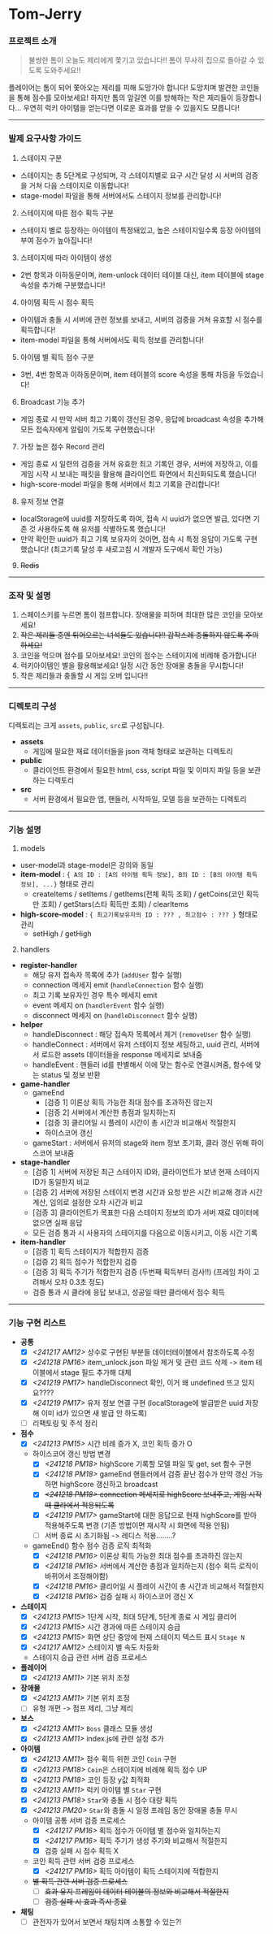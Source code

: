 # Tom-Jerry

### 프로젝트 소개

> 불쌍한 톰이 오늘도 제리에게 쫓기고 있습니다!!
> 톰이 무사히 집으로 돌아갈 수 있도록 도와주세요!!

플레이어는 톰이 되어 쫓아오는 제리를 피해 도망가야 합니다!
도망치며 발견한 코인들을 통해 점수를 모아보세요!
하지만 톰의 앞길엔 이를 방해하는 작은 제리들이 등장합니다...
우연히 럭키 아이템을 얻는다면 이로운 효과를 얻을 수 있을지도 모릅니다!

- - -

### 발제 요구사항 가이드
1. 스테이지 구분
  - 스테이지는 총 5단계로 구성되며, 각 스테이지별로 요구 시간 달성 시 서버의 검증을 거쳐 다음 스테이지로 이동합니다!
  - stage-model 파일을 통해 서버에서도 스테이지 정보를 관리합니다!
2. 스테이지에 따른 점수 획득 구분
  - 스테이지 별로 등장하는 아이템이 특정돼있고, 높은 스테이지일수록 등장 아이템의 부여 점수가 높아집니다!
3. 스테이지에 따라 아이템이 생성
  - 2번 항목과 이하동문이며, item-unlock 데이터 테이블 대신, item 테이블에 stage 속성을 추가해 구분했습니다!
4. 아이템 획득 시 점수 획득
  - 아이템과 충돌 시 서버에 관련 정보를 보내고, 서버의 검증을 거쳐 유효할 시 점수를 획득합니다!
  - item-model 파일을 통해 서버에서도 획득 정보를 관리합니다!
5. 아이템 별 획득 점수 구분
  - 3번, 4번 항목과 이하동문이며, item 테이블의 score 속성을 통해 차등을 두었습니다!
6. Broadcast 기능 추가
  - 게임 종료 시 만약 서버 최고 기록이 갱신된 경우, 응답에 broadcast 속성을 추가해 모든 접속자에게 알림이 가도록 구현했습니다!
7. 가장 높은 점수 Record 관리
  - 게임 종료 시 일련의 검증을 거쳐 유효한 최고 기록인 경우, 서버에 저장하고, 이를 게임 시작 시 보내는 패킷을 활용해 클라이언트 화면에서 최신화되도록 했습니다!
  - high-score-model 파일을 통해 서버에서 최고 기록을 관리합니다!
8. 유저 정보 연결
  - localStorage에 uuid를 저장하도록 하여, 접속 시 uuid가 없으면 발급, 있다면 기존 것 사용하도록 해 유저를 식별하도록 했습니다!
  - 만약 확인한 uuid가 최고 기록 보유자의 것이면, 접속 시 특정 응답이 가도록 구현 했습니다! (최고기록 달성 후 새로고침 시 개발자 도구에서 확인 가능)
9. ~~Redis~~

---

### 조작 및 설명

1. 스페이스키를 누르면 톰이 점프합니다. 장애물을 피하며 최대한 많은 코인을 모아보세요!
2. ~~작은 제리들 중엔 튀어오르는 녀석들도 있습니다!! 갑작스레 충돌하지 않도록 주의하세요!~~
3. 코인을 먹으며 점수를 모아보세요! 코인의 점수는 스테이지에 비례해 증가합니다!
4. 럭키아이템인 별을 활용해보세요! 일정 시간 동안 장애물 충돌을 무시합니다!
5. 작은 제리들과 충돌할 시 게임 오버 입니다!!

---

### 디렉토리 구성

디렉토리는 크게 `assets`, `public`, `src`로 구성됩니다.

- **assets**
  - 게임에 필요한 재료 데이터들을 json 객체 형태로 보관하는 디렉토리
- **public**
  - 클라이언트 환경에서 필요한 html, css, script 파일 및 이미지 파일 등을 보관하는 디렉토리
- **src**
  - 서버 환경에서 필요한 앱, 핸들러, 시작파일, 모델 등을 보관하는 디렉토리

---

### 기능 설명

1. models

- user-model과 stage-model은 강의와 동일
- **item-model** : `{ A의 ID : [A의 아이템 획득 정보], B의 ID : [B의 아이템 획득 정보], ...}` 형태로 관리
  - createItems / setItems / getItems(전체 획득 조회) / getCoins(코인 획득만 조회) / getStars(스타 획득만 조회) / clearItems
- **high-score-model** : `{ 최고기록보유자의 ID : ??? , 최고점수 : ??? }` 형태로 관리
  - setHigh / getHigh

2. handlers

- **register-handler**
  - 해당 유저 접속자 목록에 추가 (`addUser` 함수 실행)
  - connection 메세지 emit (`handleConnection` 함수 실행)
  - 최고 기록 보유자인 경우 특수 메세지 emit
  - event 메세지 on (`handlerEvent` 함수 실행)
  - disconnect 메세지 on (`handleDisconnect` 함수 실행)
- **helper**
  - handleDisconnect : 해당 접속자 목록에서 제거 (`removeUser` 함수 실행)
  - handleConnect : 서버에서 유저 스테이지 정보 세팅하고, uuid 관리, 서버에서 로드한 assets 데이터들을 response 메세지로 보내줌
  - handleEvent : 핸들러 id를 판별해서 이에 맞는 함수로 연결시켜줌, 함수에 맞는 status 및 정보 반환
- **game-handler**
  - gameEnd
    - [검증 1] 이론상 획득 가능한 최대 점수를 초과하진 않는지
    - [검증 2] 서버에서 계산한 총점과 일치하는지
    - [검증 3] 클리어일 시 플레이 시간이 총 시간과 비교해서 적절한지
    - 하이스코어 갱신
  - gameStart : 서버에서 유저의 stage와 item 정보 초기화, 클라 갱신 위해 하이스코어 보내줌
- **stage-handler**
  - [검증 1] 서버에 저장된 최근 스테이지 ID와, 클라이언트가 보낸 현재 스테이지 ID가 동일한지 비교
  - [검증 2] 서버에 저장된 스테이지 변경 시간과 요청 받은 시간 비교해 경과 시간 계산, 임의로 설정한 오차 시간과 비교
  - [검증 3] 클라이언트가 목표한 다음 스테이지 정보의 ID가 서버 재료 데이터에 없으면 실패 응답
  - 모든 검증 통과 시 사용자의 스테이지를 다음으로 이동시키고, 이동 시간 기록
- **item-handler**
  - [검증 1] 획득 스테이지가 적합한지 검증
  - [검증 2] 획득 점수가 적합한지 검증
  - [검증 3] 획득 주기가 적합한지 검증 (두번째 획득부터 검사!!) (프레임 차이 고려해서 오차 0.3초 정도)
  - 검증 통과 시 클라에 응답 보내고, 성공일 때만 클라에서 점수 획득

---

### 기능 구현 리스트

- **공통**
  - [x] _<241217 AM12>_ 상수로 구현된 부분들 데이터테이블에서 참조하도록 수정
  - [x] _<241218 PM16>_ item_unlock.json 파일 제거 및 관련 코드 삭제 -> item 테이블에서 stage 필드 추가해 대체
  - [x] _<241219 PM17>_ handleDisconnect 확인, 이거 왜 undefined 뜨고 있지요????
  - [x] _<241219 PM17>_ 유저 정보 연결 구현 (localStorage에 발급받은 uuid 저장해 이미 id가 있으면 새 발급 안 하도록)
  - [ ] 리팩토링 및 주석 정리
- **점수**
  - [x] _<241213 PM15>_ 시간 비례 증가 X, 코인 획득 증가 O
  - 하이스코어 갱신 방법 변경
    - [x] _<241218 PM18>_ highScore 기록할 모델 파일 및 get, set 함수 구현
    - [x] _<241218 PM18>_ gameEnd 핸들러에서 검증 끝난 점수가 만약 갱신 가능하면 highScore 갱신하고 broadcast
    - [x] ~~_<241218 PM18>_ connection 메세지로 highScore 보내주고, 게임 시작 때 클라에서 적용되도록~~
    - [x] _<241219 PM17>_ gameStart에 대한 응답으로 현재 highScore를 받아 적용해주도록 변경 (기존 방법이면 재시작 시 화면에 적용 안됨)
    - [ ] 서버 종료 시 초기화됨 -> 레디스 적용........?
  - gameEnd() 함수 점수 검증 로직 최적화
    - [x] _<241218 PM16>_ 이론상 획득 가능한 최대 점수를 초과하진 않는지
    - [x] _<241218 PM16>_ 서버에서 계산한 총점과 일치하는지 (점수 획득 로직이 바뀌어서 조정해야함)
    - [x] _<241218 PM16>_ 클리어일 시 플레이 시간이 총 시간과 비교해서 적절한지
    - [x] _<241218 PM16>_ 검증 실패 시 하이스코어 갱신 X
- **스테이지**
  - [x] _<241213 PM15>_ 1단계 시작, 최대 5단계, 5단계 종료 시 게임 클리어
  - [x] _<241213 PM15>_ 시간 경과에 따른 스테이지 승급
  - [x] _<241213 PM15>_ 화면 상단 중앙에 현재 스테이지 텍스트 표시 `Stage N`
  - [x] _<241217 AM12>_ 스테이지 별 속도 차등화
  - 스테이지 승급 관련 서버 검증 프로세스
- **플레이어**
  - [x] _<241213 AM11>_ 기본 위치 조정
- **장애물**
  - [x] _<241213 AM11>_ 기본 위치 조정
  - [ ] 유형 개편 -> 점프 제리, 그냥 제리
- **보스**
  - [x] _<241213 AM11>_ `Boss` 클래스 모듈 생성
  - [x] _<241213 AM11>_ index.js에 관련 설정 추가
- **아이템**
  - [x] _<241213 AM11>_ 점수 획득 위한 코인 `Coin` 구현
  - [x] _<241213 PM18>_ `Coin`은 스테이지에 비례해 획득 점수 UP
  - [x] _<241213 PM18>_ 코인 등장 y값 최적화
  - [x] _<241213 AM11>_ 럭키 아이템 별 `Star` 구현
  - [x] _<241213 PM18>_ `Star`와 충돌 시 점수 대량 획득
  - [x] _<241213 PM20>_ `Star`와 충돌 시 일정 프레임 동안 장애물 충돌 무시
  - 아이템 공통 서버 검증 프로세스
    - [x] _<241217 PM16>_ 획득 점수가 아이템 별 점수와 일치하는지
    - [x] _<241217 PM16>_ 획득 주기가 생성 주기와 비교해서 적절한지
    - [x] 검증 실패 시 점수 획득 X
  - 코인 획득 관련 서버 검증 프로세스
    - [x] _<241217 PM16>_ 획득 아이템이 획득 스테이지에 적합한지
  - ~~별 획득 관련 서버 검증 프로세스~~
    - [ ] ~~효과 유지 프레임이 데이터 테이블의 정보와 비교해서 적절한지~~
    - [ ] ~~검증 실패 시 효과 즉시 종료~~
- **채팅**
  - [ ] 관전자가 있어서 보면서 채팅치며 소통할 수 있는?!
